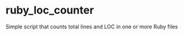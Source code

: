 ruby_loc_counter
================

Simple script that counts total lines and LOC in one or more Ruby files

